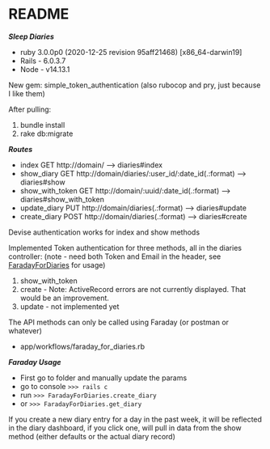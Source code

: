 # README
***Sleep Diaries***

- ruby 3.0.0p0 (2020-12-25 revision 95aff21468) [x86_64-darwin19]
- Rails - 6.0.3.7
- Node - v14.13.1

New gem: simple_token_authentication
(also rubocop and pry, just because I like them)

After pulling:
1. bundle install
2. rake db:migrate

***Routes***
- index GET http://domain/ --> diaries#index
- show_diary GET http://domain/diaries/:user_id/:date_id(.:format) --> diaries#show
- show_with_token GET http://domain/:uuid/:date_id(.:format) --> diaries#show_with_token
- update_diary PUT http://domain/diaries(.:format) --> diaries#update
- create_diary POST http://domain/diaries(.:format) --> diaries#create

Devise authentication works for index and show methods

Implemented Token authentication for three methods, all in the diaries controller:
(note - need both Token and Email in the header, see [FaradayForDiaries](https://github.com/lizschley/cbht/blob/develop/app/workflows/faraday_for_diaries.rb) for usage)
1. show_with_token
2. create - Note: ActiveRecord errors are not currently displayed. That would be an improvement.
3. update - not implemented yet

The API methods can only be called using Faraday (or postman or whatever)
- app/workflows/faraday_for_diaries.rb

***Faraday Usage***
- First go to folder and manually update the params
- go to console `>>> rails c `
- run `>>> FaradayForDiaries.create_diary `
- or `>>> FaradayForDiaries.get_diary`

If you create a new diary entry for a day in the past week, it will be reflected in the
diary dashboard, if you click one, will pull in data from the show method (either defaults or the actual diary record)
